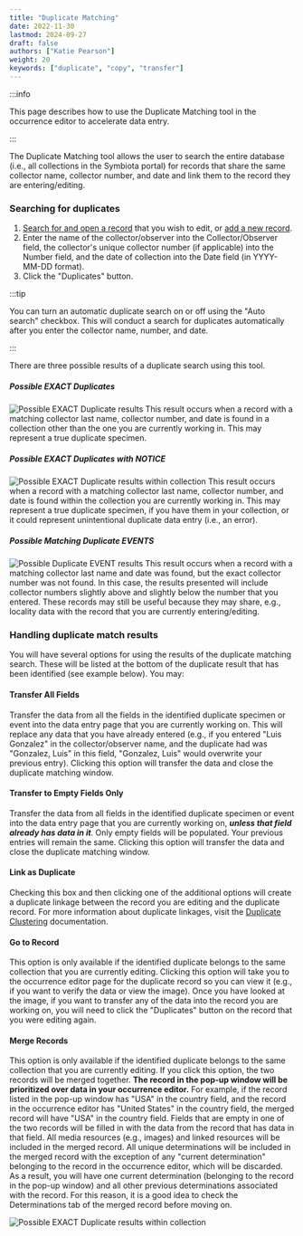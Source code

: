 ```yaml
---
title: "Duplicate Matching"
date: 2022-11-30
lastmod: 2024-09-27
draft: false
authors: ["Katie Pearson"]
weight: 20
keywords: ["duplicate", "copy", "transfer"]
---
```


:::info

This page describes how to use the Duplicate Matching tool in the occurrence editor to accelerate data entry.

:::

The Duplicate Matching tool allows the user to search the entire database (i.e., all collections in the Symbiota portal) for records that share the same collector name, collector number, and date and link them to the record they are entering/editing.

### Searching for duplicates

1. [Search for and open a record](/docs/Editor_Guide/Editing_Searching_Records) that you wish to edit, or [add a new record](/docs/Editor_Guide/Adding_Records/adding_full_records).
2. Enter the name of the collector/observer into the Collector/Observer field, the collector's unique collector number (if applicable) into the Number field, and the date of collection into the Date field (in YYYY-MM-DD format).
3. Click the "Duplicates" button.

:::tip

You can turn an automatic duplicate search on or off using the "Auto search" checkbox. This will conduct a search for duplicates automatically after you enter the collector name, number, and date.

:::

There are three possible results of a duplicate search using this tool.

##### Possible EXACT Duplicates

![Possible EXACT Duplicate results](/img/exactdupe.png)
This result occurs when a record with a matching collector last name, collector number, and date is found in a collection other than the one you are currently working in. This may represent a true duplicate specimen.

##### Possible EXACT Duplicates with NOTICE

![Possible EXACT Duplicate results within collection](/img/exactdupeincol.png)
This result occurs when a record with a matching collector last name, collector number, and date is found within the collection you are currently working in. This may represent a true duplicate specimen, if you have them in your collection, or it could represent unintentional duplicate data entry (i.e., an error).

##### Possible Matching Duplicate EVENTS

![Possible Duplicate EVENT results](/img/dupematchevent.png)
This result occurs when a record with a matching collector last name and date was found, but the exact collector number was not found. In this case, the results presented will include collector numbers slightly above and slightly below the number that you entered. These records may still be useful because they may share, e.g., locality data with the record that you are currently entering/editing.

### Handling duplicate match results

You will have several options for using the results of the duplicate matching search. These will be listed at the bottom of the duplicate result that has been identified (see example below). You may:

#### Transfer All Fields

Transfer the data from all the fields in the identified duplicate specimen or event into the data entry page that you are currently working on. This will replace any data that you have already entered (e.g., if you entered "Luis Gonzalez" in the collector/observer name, and the duplicate had was "Gonzalez, Luis" in this field, "Gonzalez, Luis" would overwrite your previous entry). Clicking this option will transfer the data and close the duplicate matching window.

#### Transfer to Empty Fields Only

Transfer the data from all fields in the identified duplicate specimen or event into the data entry page that you are currently working on, **_unless that field already has data in it_**. Only empty fields will be populated. Your previous entries will remain the same. Clicking this option will transfer the data and close the duplicate matching window.

#### Link as Duplicate

Checking this box and then clicking one of the additional options will create a duplicate linkage between the record you are editing and the duplicate record. For more information about duplicate linkages, visit the [Duplicate Clustering](/docs/Collection_Manager_Guide/duplicate_clustering) documentation.

#### Go to Record

This option is only available if the identified duplicate belongs to the same collection that you are currently editing. Clicking this option will take you to the occurrence editor page for the duplicate record so you can view it (e.g., if you want to verify the data or view the image). Once you have looked at the image, if you want to transfer any of the data into the record you are working on, you will need to click the "Duplicates" button on the record that you were editing again.

#### Merge Records

This option is only available if the identified duplicate belongs to the same collection that you are currently editing. If you click this option, the two records will be merged together. **The record in the pop-up window will be prioritized over data in your occurrence editor.** For example, if the record listed in the pop-up window has "USA" in the country field, and the record in the occurrence editor has "United States" in the country field, the merged record will have "USA" in the country field. Fields that are empty in one of the two records will be filled in with the data from the record that has data in that field. All media resources (e.g., images) and linked resources will be included in the merged record. All unique determinations will be included in the merged record with the exception of any "current determination" belonging to the record in the occurrence editor, which will be discarded. As a result, you will have one current determination (belonging to the record in the pop-up window) and all other previous determinations associated with the record. For this reason, it is a good idea to check the Determinations tab of the merged record before moving on.

![Possible EXACT Duplicate results within collection](/img/exactdupeincolfull.png)
